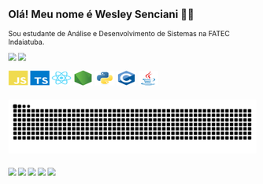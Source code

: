 ## Olá! Meu nome é Wesley Senciani 👋🏽
Sou estudante de Análise e Desenvolvimento de Sistemas na FATEC Indaiatuba.

<div href="https://github.com/WSenci">
  <img height="230em" src="https://github-readme-stats.vercel.app/api?username=WSenci&show_icons=true&theme=transparent&bg_color=00000000&include_all_commits=true&count_private=true" />
  <img height="230em" src="https://github-readme-stats.vercel.app/api/top-langs/?username=WSenci&layout=compact&langs_count=16&theme=transparent&bg_color=00000000" />

  <!--
  <img height="230em" src="https://github-readme-stats.vercel.app/api?username=WSenci&show_icons=true&theme=github_dark&include_all_commits=true&count_private=true" />
  <img height="230em" src="https://github-readme-stats.vercel.app/api/top-langs/?username=WSenci&layout=compact&langs_count=16&theme=github_dark" />
  -->
</div>

<div style="display: inline_block"><br>
  <img align="center" alt="WSenci-Js" height="30" width="40" src="https://raw.githubusercontent.com/devicons/devicon/master/icons/javascript/javascript-plain.svg">
  <img align="center" alt="WSenci-Ts" height="30" width="40" src="https://raw.githubusercontent.com/devicons/devicon/master/icons/typescript/typescript-plain.svg">
  <img align="center" alt="WSenci-React" height="30" width="40" src="https://raw.githubusercontent.com/devicons/devicon/master/icons/react/react-original.svg">
  <img align="center" alt="WSenci-Node" height="30" width="40" src="https://raw.githubusercontent.com/devicons/devicon/master/icons/nodejs/nodejs-original.svg">
  <img align="center" alt="WSenci-Python" height="30" width="40" src="https://raw.githubusercontent.com/devicons/devicon/master/icons/python/python-original.svg">
  <img align="center" alt="WSenci-C" height="30" width="40" src="https://raw.githubusercontent.com/devicons/devicon/master/icons/c/c-original.svg">
  <img align="center" alt="WSenci-Java" height="30" width="40" src="https://raw.githubusercontent.com/devicons/devicon/master/icons/java/java-original.svg">
</div>

##
<picture align="center">
  <source media="(prefers-color-scheme: dark)" srcset="https://raw.githubusercontent.com/WSenci/WSenci/output/github-contribution-grid-snake-dark.svg">
  <source media="(prefers-color-scheme: light)" srcset="https://raw.githubusercontent.com/WSenci/WSenci/output/github-contribution-grid-snake-dark.svg">
  <img align="center" alt="github contribution grid snake animation" src="https://raw.githubusercontent.com/WSenci/WSenci/output/github-contribution-grid-snake.svg">
</picture>

##
<div> 
  <a href="https://www.linkedin.com/in/wesley-senciani-a45811181/" target="_blank"><img src="https://img.shields.io/badge/-LinkedIn-%230077B5?style=for-the-badge&logo=linkedin&logoColor=white" target="_blank"></a> 
  <a href = "mailto:wsa.wes05@gmail.com"><img src="https://img.shields.io/badge/-Gmail-D14836?style=for-the-badge&logo=gmail&logoColor=white" target="_blank"></a>
  <a href="https://instagram.com/wsencii" target="_blank"><img src="https://img.shields.io/badge/-Instagram-%23E4405F?style=for-the-badge&logo=instagram&logoColor=white" target="_blank"></a>
 <a href="https://wa.me/+5519983633571" target="_blank"><img src="https://img.shields.io/badge/-Whatsapp-25D366?style=for-the-badge&logo=whatsapp&logoColor=white" target="_blank"></a> 
 <a href="https://discord.gg/294205521865605130" target="_blank"><img src="https://img.shields.io/badge/-Discord-7289DA?style=for-the-badge&logo=discord&logoColor=white" target="_blank"></a> 
</div>
